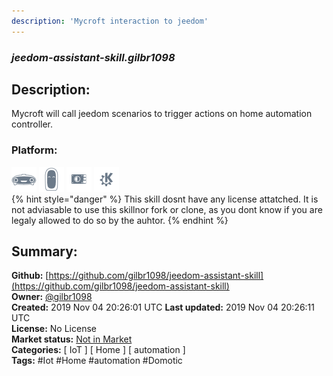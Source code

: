 ```yaml
---
description: 'Mycroft interaction to jeedom'
---
```


### _jeedom-assistant-skill.gilbr1098_  
## Description:  
Mycroft will call jeedom scenarios to trigger actions on home automation controller.  
  
  
### Platform:  
 ![Mark I](../.gitbook/assets/mark-1-icon.png)  ![Mark II](../.gitbook/assets/mark-2-icon.png)  ![Picroft](../.gitbook/assets/picroft-icon.png)  ![plasmoid](../.gitbook/assets/kde.png)   
{% hint style="danger" %}
This skill dosnt have any license attatched. It is not adviasable to use this skillnor fork or clone, as you dont know if you are legaly allowed to do so by the auhtor.
{% endhint %}
  
## Summary:  
**Github:** [https://github.com/gilbr1098/jeedom-assistant-skill](https://github.com/gilbr1098/jeedom-assistant-skill)  
**Owner:** [@gilbr1098](https://github.com/gilbr1098)  
**Created:** 2019 Nov 04 20:26:01 UTC  **Last updated:** 2019 Nov 04 20:26:11 UTC  
**License:** No License  
**Market status:** [Not in Market](https://market.mycroft.ai/skill/)  
**Categories:** [ IoT ] [ Home ] [ automation ]   
**Tags:** \#Iot \#Home \#automation \#Domotic   

